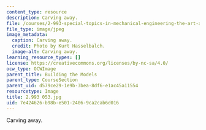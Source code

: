 ```yaml
---
content_type: resource
description: Carving away.
file: /courses/2-993-special-topics-in-mechanical-engineering-the-art-and-science-of-boat-design-january-iap-2007/7e424626b98be50124069ca2cab6d016_2993053.jpg
file_type: image/jpeg
image_metadata:
  caption: Carving away.
  credit: Photo by Kurt Hasselbalch.
  image-alt: Carving away.
learning_resource_types: []
license: https://creativecommons.org/licenses/by-nc-sa/4.0/
ocw_type: OCWImage
parent_title: Building the Models
parent_type: CourseSection
parent_uid: d579ce29-1e9b-3bea-8df6-e1ac45a11554
resourcetype: Image
title: 2.993 053.jpg
uid: 7e424626-b98b-e501-2406-9ca2cab6d016
---
```

Carving away.